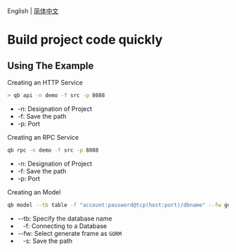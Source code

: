 
English | [简体中文](README-CN.md)

# Build project code quickly

## Using The Example

Creating an HTTP Service  

```sh
> qb api -n demo -f src -p 8088  
```

* -n: Designation of Project
* -f: Save the path
* -p: Port

Creating an RPC Service   

```sh
qb rpc -n demo -f src -p 8088  
```

* -n: Designation of Project
* -f: Save the path
* -p: Port


Creating an Model 

```sh
qb model --tb table -f "account:password@tcp(host:port)/dbname" --fw gorm  -s savepath
```

* --tb: Specify the database name
* &nbsp;&nbsp;&nbsp;-f: Connecting to a Database
* --fw: Select generate frame as `GORM`
* &nbsp;&nbsp;&nbsp;-s: Save the path